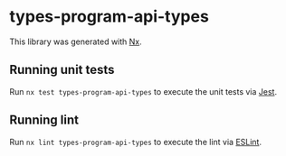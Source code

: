# types-program-api-types

This library was generated with [Nx](https://nx.dev).

## Running unit tests

Run `nx test types-program-api-types` to execute the unit tests via [Jest](https://jestjs.io).

## Running lint

Run `nx lint types-program-api-types` to execute the lint via [ESLint](https://eslint.org/).
